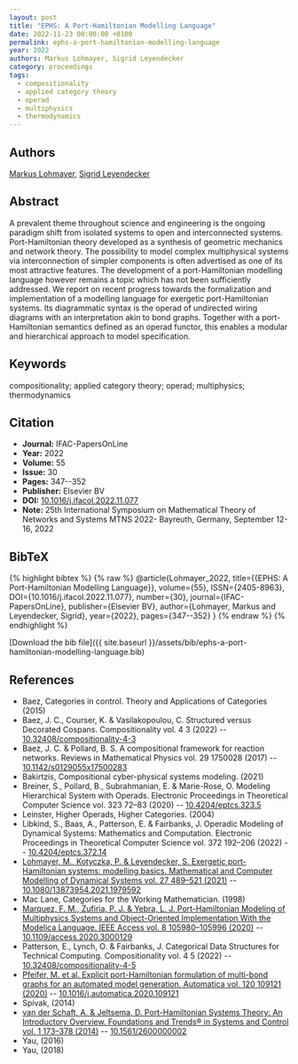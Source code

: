 ```yaml
---
layout: post
title: "EPHS: A Port-Hamiltonian Modelling Language"
date: 2022-11-23 00:00:00 +0100
permalink: ephs-a-port-hamiltonian-modelling-language
year: 2022
authors: Markus Lohmayer, Sigrid Leyendecker
category: proceedings
tags:
  - compositionality
  - applied category theory
  - operad
  - multiphysics
  - thermodynamics
---
```

 
## Authors
[Markus Lohmayer](authors/markus-lohmayer), [Sigrid Leyendecker](authors/sigrid-leyendecker)
 
## Abstract
A prevalent theme throughout science and engineering is the ongoing paradigm shift from isolated systems to open and interconnected systems. Port-Hamiltonian theory developed as a synthesis of geometric mechanics and network theory. The possibility to model complex multiphysical systems via interconnection of simpler components is often advertised as one of its most attractive features. The development of a port-Hamiltonian modelling language however remains a topic which has not been sufficiently addressed. We report on recent progress towards the formalization and implementation of a modelling language for exergetic port-Hamiltonian systems. Its diagrammatic syntax is the operad of undirected wiring diagrams with an interpretation akin to bond graphs. Together with a port-Hamiltonian semantics defined as an operad functor, this enables a modular and hierarchical approach to model specification.
 
## Keywords
compositionality; applied category theory; operad; multiphysics; thermodynamics
 
## Citation
- **Journal:** IFAC-PapersOnLine
- **Year:** 2022
- **Volume:** 55
- **Issue:** 30
- **Pages:** 347--352
- **Publisher:** Elsevier BV
- **DOI:** [10.1016/j.ifacol.2022.11.077](https://doi.org/10.1016/j.ifacol.2022.11.077)
- **Note:** 25th International Symposium on Mathematical Theory of Networks and Systems MTNS 2022- Bayreuth, Germany, September 12-16, 2022
 
## BibTeX
{% highlight bibtex %}
{% raw %}
@article{Lohmayer_2022,
  title={{EPHS: A Port-Hamiltonian Modelling Language}},
  volume={55},
  ISSN={2405-8963},
  DOI={10.1016/j.ifacol.2022.11.077},
  number={30},
  journal={IFAC-PapersOnLine},
  publisher={Elsevier BV},
  author={Lohmayer, Markus and Leyendecker, Sigrid},
  year={2022},
  pages={347--352}
}
{% endraw %}
{% endhighlight %}
 
[Download the bib file]({{ site.baseurl }}/assets/bib/ephs-a-port-hamiltonian-modelling-language.bib)
 
## References
- Baez, Categories in control. Theory and Applications of Categories (2015)
- Baez, J. C., Courser, K. & Vasilakopoulou, C. Structured versus Decorated Cospans. Compositionality vol. 4 3 (2022) -- [10.32408/compositionality-4-3](https://doi.org/10.32408/compositionality-4-3)
- Baez, J. C. & Pollard, B. S. A compositional framework for reaction networks. Reviews in Mathematical Physics vol. 29 1750028 (2017) -- [10.1142/s0129055x17500283](https://doi.org/10.1142/s0129055x17500283)
- Bakirtzis, Compositional cyber-physical systems modeling. (2021)
- Breiner, S., Pollard, B., Subrahmanian, E. & Marie-Rose, O. Modeling Hierarchical System with Operads. Electronic Proceedings in Theoretical Computer Science vol. 323 72–83 (2020) -- [10.4204/eptcs.323.5](https://doi.org/10.4204/eptcs.323.5)
- Leinster, Higher Operads, Higher Categories. (2004)
- Libkind, S., Baas, A., Patterson, E. & Fairbanks, J. Operadic Modeling of Dynamical Systems: Mathematics and Computation. Electronic Proceedings in Theoretical Computer Science vol. 372 192–206 (2022) -- [10.4204/eptcs.372.14](https://doi.org/10.4204/eptcs.372.14)
- [Lohmayer, M., Kotyczka, P. & Leyendecker, S. Exergetic port-Hamiltonian systems: modelling basics. Mathematical and Computer Modelling of Dynamical Systems vol. 27 489–521 (2021)](exergetic-port-hamiltonian-systems-modelling-basics) -- [10.1080/13873954.2021.1979592](https://doi.org/10.1080/13873954.2021.1979592)
- Mac Lane, Categories for the Working Mathematician. (1998)
- [Marquez, F. M., Zufiria, P. J. & Yebra, L. J. Port-Hamiltonian Modeling of Multiphysics Systems and Object-Oriented Implementation With the Modelica Language. IEEE Access vol. 8 105980–105996 (2020)](port-hamiltonian-modeling-of-multiphysics-systems-and-object-oriented-implementation-with-the-modelica-language) -- [10.1109/access.2020.3000129](https://doi.org/10.1109/access.2020.3000129)
- Patterson, E., Lynch, O. & Fairbanks, J. Categorical Data Structures for Technical Computing. Compositionality vol. 4 5 (2022) -- [10.32408/compositionality-4-5](https://doi.org/10.32408/compositionality-4-5)
- [Pfeifer, M. et al. Explicit port-Hamiltonian formulation of multi-bond graphs for an automated model generation. Automatica vol. 120 109121 (2020)](explicit-port-hamiltonian-formulation-of-multi-bond-graphs-for-an-automated-model-generation) -- [10.1016/j.automatica.2020.109121](https://doi.org/10.1016/j.automatica.2020.109121)
- Spivak, (2014)
- [van der Schaft, A. & Jeltsema, D. Port-Hamiltonian Systems Theory: An Introductory Overview. Foundations and Trends® in Systems and Control vol. 1 173–378 (2014)](port-hamiltonian-systems-theory-an-introductory-overview) -- [10.1561/2600000002](https://doi.org/10.1561/2600000002)
- Yau, (2016)
- Yau, (2018)

